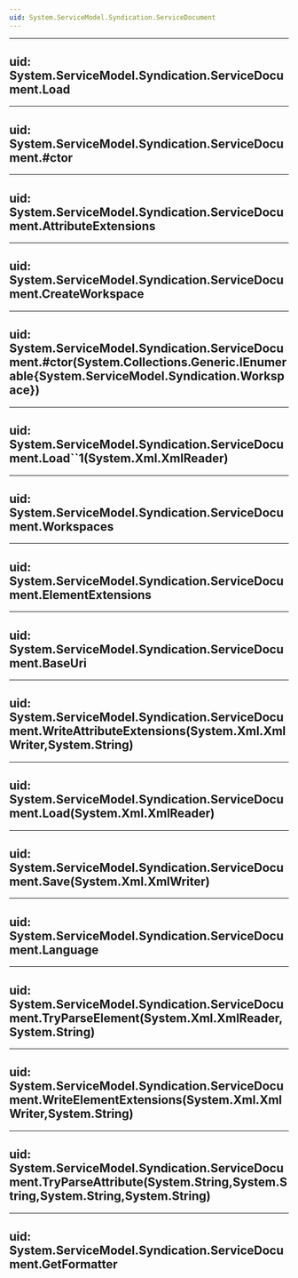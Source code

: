```yaml
---
uid: System.ServiceModel.Syndication.ServiceDocument
---
```


---
uid: System.ServiceModel.Syndication.ServiceDocument.Load
---

---
uid: System.ServiceModel.Syndication.ServiceDocument.#ctor
---

---
uid: System.ServiceModel.Syndication.ServiceDocument.AttributeExtensions
---

---
uid: System.ServiceModel.Syndication.ServiceDocument.CreateWorkspace
---

---
uid: System.ServiceModel.Syndication.ServiceDocument.#ctor(System.Collections.Generic.IEnumerable{System.ServiceModel.Syndication.Workspace})
---

---
uid: System.ServiceModel.Syndication.ServiceDocument.Load``1(System.Xml.XmlReader)
---

---
uid: System.ServiceModel.Syndication.ServiceDocument.Workspaces
---

---
uid: System.ServiceModel.Syndication.ServiceDocument.ElementExtensions
---

---
uid: System.ServiceModel.Syndication.ServiceDocument.BaseUri
---

---
uid: System.ServiceModel.Syndication.ServiceDocument.WriteAttributeExtensions(System.Xml.XmlWriter,System.String)
---

---
uid: System.ServiceModel.Syndication.ServiceDocument.Load(System.Xml.XmlReader)
---

---
uid: System.ServiceModel.Syndication.ServiceDocument.Save(System.Xml.XmlWriter)
---

---
uid: System.ServiceModel.Syndication.ServiceDocument.Language
---

---
uid: System.ServiceModel.Syndication.ServiceDocument.TryParseElement(System.Xml.XmlReader,System.String)
---

---
uid: System.ServiceModel.Syndication.ServiceDocument.WriteElementExtensions(System.Xml.XmlWriter,System.String)
---

---
uid: System.ServiceModel.Syndication.ServiceDocument.TryParseAttribute(System.String,System.String,System.String,System.String)
---

---
uid: System.ServiceModel.Syndication.ServiceDocument.GetFormatter
---
